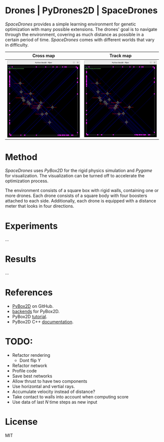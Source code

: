 # Drones | PyDrones2D | SpaceDrones

*SpaceDrones* provides a simple learning environment for genetic optimization with many possible extensions. The drones' goal is to navigate through the environment, covering as much distance as possible in a certain period of time. *SpaceDrones* comes with different worlds that vary in difficulty.

| Cross map | Track map |
|:--:|:--:|
|![](docs/flyer.png)|![](docs/flyer.png)|

# Method

*SpaceDrones* uses *PyBox2D* for the rigid physics simulation and *Pygame* for visualization. The visualization can be turned off to accelerate the optimization process.

The environment consists of a square box with rigid walls, containing one or more drones. Each drone consists of a square body with four boosters attached to each side. Additionally, each drone is equipped with a distance meter that looks in four directions.

# Experiments

...

# Results

...

# References

- [PyBox2D](https://github.com/pybox2d/pybox2d) on GitHub.
- [backends](https://github.com/pybox2d/pybox2d/tree/master/library/Box2D/examples/backends) for PyBox2D.
- PyBox2D [tutorial](https://github.com/pybox2d/cython-box2d/blob/master/docs/source/getting_started.md).
- PyBox2D C++ [documentation](https://box2d.org/documentation/).

# TODO:

- Refactor rendering
    - Dont flip Y
- Refactor network
- Profile code
- Save best networks
- Allow thrust to have two components
- Use horizontal and vertial rays.
- Accumulate velocity instead of distance?
- Take contact to walls into account when computing score
- Use data of last $N$ time steps as new input

# License

MIT
